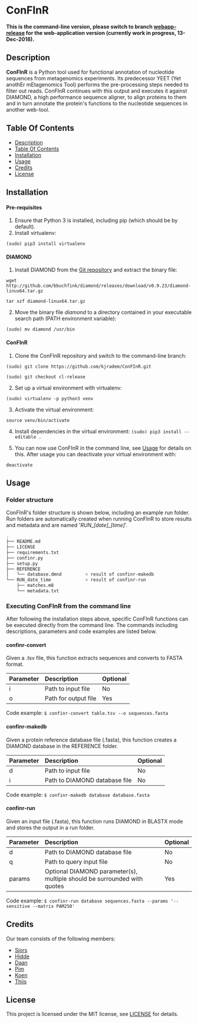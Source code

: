 # ConFInR

**This is the command-line version, please switch to branch [webapp-release](https://github.com/kjradem/ConFInR/tree/webapp-release) for the web-application version (currently work in progress, 13-Dec-2018).**

## Description
**ConFInR** is a Python tool used for functional annotation of nucleotide sequences from metagenomics experiments.
Its predecessor YEET (Yet anothEr mEtagenomics Tool) performs the pre-processing steps needed to filter out reads. ConFInR continues with this output and executes it against DIAMOND, a high performance sequence aligner, to align proteins to them and in turn annotate the protein's functions to the nucleotide sequences in another web-tool.

## Table Of Contents
* [Description](https://github.com/kjradem/ConFInR/tree/cl-release/README.md#description)
* [Table Of Contents](https://github.com/kjradem/ConFInR/tree/cl-release/README.md#table-of-contents)
* [Installation](https://github.com/kjradem/ConFInR/tree/cl-release/README.md#installation)
* [Usage](https://github.com/kjradem/ConFInR/tree/cl-release/README.md#usage)
* [Credits](https://github.com/kjradem/ConFInR/tree/cl-release/README.md#credits)
* [License](https://github.com/kjradem/ConFInR/tree/cl-releasee/LICENSE)

## Installation

#### Pre-requisites
1. Ensure that Python 3 is installed, including pip (which should be by default).
2. Install virtualenv:

`(sudo) pip3 install virtualenv`

#### DIAMOND
1. Install DIAMOND from the [Git repository](https://github.com/bbuchfink/diamond) and extract the binary file:

`wget http://github.com/bbuchfink/diamond/releases/download/v0.9.23/diamond-linux64.tar.gz`

`tar xzf diamond-linux64.tar.gz`

2. Move the binary file _diamond_ to a directory contained in your executable search path (PATH environment variable):

`(sudo) mv diamond /usr/bin`

#### ConFInR
1. Clone the ConFInR repository and switch to the command-line branch:

`(sudo) git clone https://github.com/kjradem/ConFInR.git`

`(sudo) git checkout cl-release`

2. Set up a virtual environment with virtualenv:

`(sudo) virtualenv -p python3 venv`

3. Activate the virtual environment:

`source venv/bin/activate`

4. Install dependencies in the virtual environment:
`(sudo) pip3 install --editable .`

5. You can now use ConFInR in the command line, see [Usage](https://github.com/kjradem/ConFInR/tree/cl-release/README.md#usage) for details on this. After usage you can deactivate your virtual environment with:

`deactivate`

## Usage

### Folder structure
ConFInR's folder structure is shown below, including an example run folder. Run folders are automatically created when running ConFInR to store results and metadata and are named '_RUN\_[date]\_[time]_'.
```bash
.
├── README.md
├── LICENSE
├── requirements.txt
├── confinr.py
├── setup.py
├── REFERENCE
│   └── database.dmnd         < result of confinr-makedb
└── RUN_date_time             < result of confinr-run
    ├── matches.m8
    └── metadata.txt
```

### Executing ConFInR from the command line
After following the installation steps above, specific ConFInR functions can be executed directly from the command line. The commands including descriptions, parameters and code examples are listed below.

#### confinr-convert
Given a .tsv file, this function extracts sequences and converts to FASTA format.

| Parameter | Description           | Optional |
| :-------- | :-------------------- | :------- |
| i         | Path to input file    | No       |
| o         | Path for output file  | Yes      |

Code example: ```$ confinr-convert table.tsv --o sequences.fasta```

#### confinr-makedb
Given a protein reference database file (.fasta), this function creates a DIAMOND database in the REFERENCE folder. 

| Parameter | Description                   | Optional |
| :-------- | :---------------------------- | :------- |
| d         | Path to input file            | No       |
| i         | Path to DIAMOND database file | No       |

Code example: ```$ confinr-makedb database database.fasta```

#### confinr-run
Given an input file (.fasta), this function runs DIAMOND in BLASTX mode and stores the output in a run folder.

| Parameter | Description                                                              | Optional |
| :-------- | :----------------------------------------------------------------------- | :------- |
| d         | Path to DIAMOND database file                                            | No       | 
| q         | Path to query input file                                                 | No       |
| params    | Optional DIAMOND parameter(s), multiple should be surrounded with quotes | Yes      |

Code example: ```$ confinr-run database sequences.fasta --params '--sensitive --matrix PAM250'```

## Credits
Our team consists of the following members:
* [Sjors](https://github.com/Diadoom)
* [Hidde](https://github.com/HH-Dijkstra)
* [Daan](https://github.com/DaanJG98)
* [Pim](https://github.com/PimHoefmans)
* [Koen](https://github.com/kjradem)
* [Thijs](https://github.com/thijschanka)

## License
This project is licensed under the MIT license, see [LICENSE](https://github.com/kjradem/ConFInR/tree/cl-release/LICENSE) for details.
